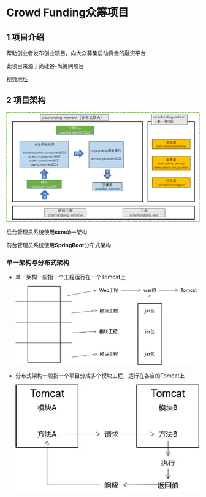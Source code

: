 # Crowd Funding众筹项目

## 1 项目介绍

帮助创业者发布创业项目，向大众募集启动资金的融资平台

此项目来源于尚硅谷-尚筹网项目

[视频地址](https://www.bilibili.com/video/BV1bE411T7oZ)

## 2 项目架构

![](./img/001.png)

后台管理员系统使用**ssm**单一架构

前台管理员系统使用**SpringBoot**分布式架构

### 单一架构与分布式架构

- 单一架构一般指一个工程运行在一个Tomcat上

  <img src="./img/002.jpg" style="zoom:80%;" />

- 分布式架构一般指一个项目分成多个模块工程，运行在各自的Tomcat上

  <img src="./img/003.jpg"  />
